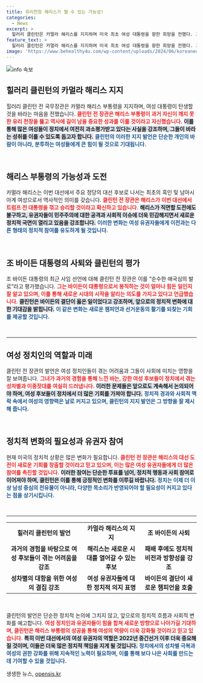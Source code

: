 ```yaml
---
title: 유리천장 해리스가 깰 수 있는 가능성!
categories:
  - News
excerpt: >
  힐러리 클린턴은 카멀라 해리스를 지지하며 미국 최초 여성 대통령을 향한 희망을 전했다. 그는 조 바이든의 사퇴를 순수한 애국심의 발로로 평가하며, 해리스가 정치적 성차별을 넘어 역사적인 승리를 이룰 것을 확신했다.
feature_text: >
  힐러리 클린턴은 카멀라 해리스를 지지하며 미국 최초 여성 대통령을 향한 희망을 전했다. 그는 조 바이든의 사퇴를 순수한 애국심의 발로로 평가하며, 해리스가 정치적 성차별을 넘어 역사적인 승리를 이룰 것을 확신했다.
image: 'https://www.behealthy4u.com/wp-content/uploads/2024/06/koreanews.jpg'
---
```


<p><img src="https://www.behealthy4u.com/wp-content/uploads/2024/06/koreanews.jpg" alt="info 속보" /></p>

<h2 data-ke-size="size26">힐러리 클린턴의 카멀라 해리스 지지</h2>

<p data-ke-size="size16">힐러리 클린턴 전 국무장관은 카멀라 해리스 부통령을 지지하며, 여성 대통령이 탄생할 것을 바라는 마음을 전했습니다. <b><span style="color: #ee2323;">클린턴 전 장관은 해리스 부통령이 과거 자신이 깨지 못한 유리 천장을 뚫고 역사에 길이 남을 중요한 성과를 이룰 것이라고 자신했습니다.</span></b> <b><span style="background-color: #21538527;">이를 통해 많은 여성들이 정치에서 여전히 과소평가받고 있다는 사실을 강조하며, 그들이 바라는 성취를 이룰 수 있도록 돕고자 합니다.</span></b> <b><span style="color: #1a5490;">클린턴의 이러한 지지 발언은 단순한 개인의 바람이 아니라, 분투하는 여성들에게 큰 힘이 될 것으로 기대됩니다.</span></b></p>

<p data-ke-size="size16">&nbsp;</p>

<h2 data-ke-size="size26">해리스 부통령의 가능성과 도전</h2>

<p data-ke-size="size16">카멀라 해리스는 이번 대선에서 주요 정당의 대선 후보로 나서는 최초의 흑인 및 남아시아계 여성으로서 역사적인 의미를 갖습니다. <b><span style="color: #ee2323;">클린턴 전 장관은 해리스가 이번 대선에서 트럼프 전 대통령을 꺾고 승리할 것이라고 확신하고 있습니다.</span></b> <b><span style="background-color: #21538527;">해리스가 직면할 도전에도 불구하고, 유권자들이 민주주의에 대한 공격과 사회적 이슈에 더욱 민감해지면서 새로운 정치적 국면이 열리고 있음을 강조합니다.</span></b> <b><span style="color: #1a5490;">이러한 변화는 여성 유권자들에게 이전과는 다른 형태의 정치적 참여를 유도하게 될 것입니다.</span></b></p>

<p data-ke-size="size16">&nbsp;</p>

<h2 data-ke-size="size26">조 바이든 대통령의 사퇴와 클린턴의 평가</h2>

<p data-ke-size="size16">조 바이든 대통령의 최근 사임 선언에 대해 클린턴 전 장관은 이를 “순수한 애국심의 발로”라고 평가했습니다. <b><span style="color: #ee2323;">그는 바이든이 대통령으로서 봉직하는 것이 얼마나 힘든 일인지 잘 알고 있으며, 이를 통해 새로운 시대의 시작을 알리는 의도를 가지고 있다고 언급했습니다.</span></b> <b><span style="background-color: #21538527;">클린턴은 바이든의 결단이 옳은 일이었다고 강조하며, 앞으로의 정치적 변화에 대한 기대감을 밝힙니다.</span></b> <b><span style="color: #1a5490;">이 같은 변화는 새로운 챔피언과 선거운동의 활기를 되찾는 기회를 제공할 것입니다.</span></b></p>

<p data-ke-size="size16">&nbsp;</p>

<hr />

<h2 data-ke-size="size26">여성 정치인의 역할과 미래</h2>

<p data-ke-size="size16">클린턴 전 장관의 발언은 여성 정치인들이 겪는 어려움과 그들이 사회에 미치는 영향을 잘 보여줍니다. <b><span style="color: #ee2323;">그녀가 과거의 경험을 통해 느낀 바는, 강한 여성 후보들이 정치에서 겪는 성차별과 이중잣대를 여실히 드러냅니다.</span></b> <b><span style="background-color: #21538527;">이러한 문제들은 앞으로도 계속해서 논의되어야 하며, 여성 후보들이 정치에서 더 많은 기회를 가져야 합니다.</span></b> <b><span style="color: #1a5490;">정치적 경과와 사회적 맥락 속에서 여성의 영향력은 날로 커지고 있으며, 클린턴의 지지 발언은 그 방향을 잘 제시해 줍니다.</span></b></p>

<p data-ke-size="size16">&nbsp;</p>

<h2 data-ke-size="size26">정치적 변화의 필요성과 유권자 참여</h2>

<p data-ke-size="size16">현재 미국의 정치적 상황은 많은 변화가 필요합니다. <b><span style="color: #ee2323;">클린턴 전 장관은 해리스의 대선 도전이 새로운 기회를 창출할 것이라고 믿고 있으며, 이는 많은 여성 유권자들에게 더 많은 참여를 촉진할 것입니다.</span></b> <b><span style="background-color: #21538527;">이러한 참여는 단순한 투표를 넘어, 정치적 행동과 사회 참여로 이어져야 하며, 클린턴은 이를 통해 긍정적인 변화를 이루길 바랍니다.</span></b> <b><span style="color: #1a5490;">정치는 이제 더 이상 남성 중심의 전유물이 아니라, 다양한 목소리가 반영되어야 할 필요성이 커지고 있다는 점을 상기시킵니다.</span></b></p>

<p data-ke-size="size16">&nbsp;</p>

<hr />

<table style="width: 100%;">
    <tbody>
        <tr>
            <td style="text-align: center; height: 17px;"><b>힐러리 클린턴의 발언</b></td>
            <td style="text-align: center; height: 17px;"><b>카멀라 해리스의 지지</b></td>
            <td style="text-align: center; height: 17px;"><b>조 바이든의 사퇴</b></td>
        </tr>
        <tr>
            <td style="text-align: center; height: 17px;"><b>과거의 경험을 바탕으로 여성 후보들이 겪는 어려움을 강조</b></td>
            <td style="text-align: center; height: 17px;"><b>해리스는 새로운 시대를 열어갈 수 있는 후보</b></td>
            <td style="text-align: center; height: 17px;"><b>패배 후에도 정치적 비전과 방향성을 강조</b></td>
        </tr>
        <tr>
            <td style="text-align: center; height: 17px;"><b>성차별의 대항을 위한 여성의 결집 강조</b></td>
            <td style="text-align: center; height: 17px;"><b>여성 유권자들에 대한 정치적 의지 표명</b></td>
            <td style="text-align: center; height: 17px;"><b>바이든의 결단이 새로운 챔피언을 호출</b></td>
        </tr>
    </tbody>
</table>

<p data-ke-size="size16">&nbsp;</p>

<p data-ke-size="size16">클린턴의 발언은 단순한 정치적 논의에 그치지 않고, 앞으로의 정치적 흐름과 사회적 변화를 예고합니다. <b><span style="color: #ee2323;">여성 정치인과 유권자들이 힘을 합쳐 새로운 방향으로 나아가길 기대하며, 클린턴은 해리스 부통령의 성공을 통해 여성의 역량이 더욱 강화될 것이라고 믿고 있습니다.</span></b> <b><span style="background-color: #21538527;">특히 이번 대선에서의 여성 유권자의 역할은 2022년 중간선거 이후 더욱 중요해질 것이며, 이들은 더욱 많은 정치적 책임을 지게 될 것입니다.</span></b> <b><span style="color: #1a5490;">정치에서의 성차별 극복과 여성의 권한 강화를 위해 지속적인 노력이 필요하며, 이를 통해 보다 나은 사회를 만드는데 기여할 수 있을 것입니다.</span></b></p>
생생한 뉴스, <a href="https://opensis.kr" rel="dofollow">opensis.kr</a>


